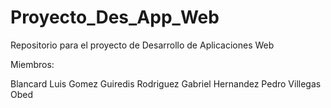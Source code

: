 # Proyecto_Des_App_Web
Repositorio para el proyecto de Desarrollo de Aplicaciones Web 

Miembros:

Blancard Luis
Gomez Guiredis
Rodriguez Gabriel
Hernandez Pedro
Villegas Obed
